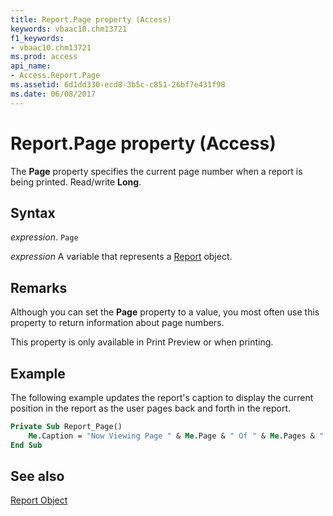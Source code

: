 ```yaml
---
title: Report.Page property (Access)
keywords: vbaac10.chm13721
f1_keywords:
- vbaac10.chm13721
ms.prod: access
api_name:
- Access.Report.Page
ms.assetid: 6d1dd330-ecd8-3b5c-c851-26bf7e431f98
ms.date: 06/08/2017
---
```



# Report.Page property (Access)

The  **Page** property specifies the current page number when a report is being printed. Read/write **Long**.


## Syntax

_expression_. `Page`

_expression_ A variable that represents a [Report](Access.Report.md) object.


## Remarks

Although you can set the  **Page** property to a value, you most often use this property to return information about page numbers.

This property is only available in Print Preview or when printing.


## Example

The following example updates the report's caption to display the current position in the report as the user pages back and forth in the report.


```vb
Private Sub Report_Page()
    Me.Caption = "Now Viewing Page " & Me.Page & " Of " & Me.Pages & " Page(s)"
End Sub
```


## See also


[Report Object](Access.Report.md)

